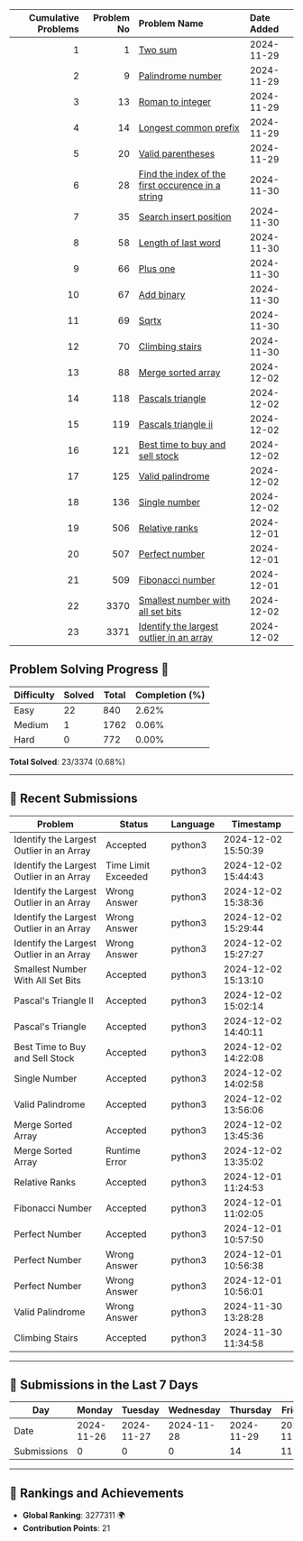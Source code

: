 |   Cumulative Problems | Problem No   | Problem Name          | Date Added  |
|-----------------------:|-------------:|:----------------------|:------------|
| 1 | 1 | [Two sum](https://leetcode.com/problems/two-sum/) | 2024-11-29 |
| 2 | 9 | [Palindrome number](https://leetcode.com/problems/palindrome-number/) | 2024-11-29 |
| 3 | 13 | [Roman to integer](https://leetcode.com/problems/roman-to-integer/) | 2024-11-29 |
| 4 | 14 | [Longest common prefix](https://leetcode.com/problems/longest-common-prefix/) | 2024-11-29 |
| 5 | 20 | [Valid parentheses](https://leetcode.com/problems/valid-parentheses/) | 2024-11-29 |
| 6 | 28 | [Find the index of the first occurence in a string](https://leetcode.com/problems/find-the-index-of-the-first-occurence-in-a-string/) | 2024-11-30 |
| 7 | 35 | [Search insert position](https://leetcode.com/problems/search-insert-position/) | 2024-11-30 |
| 8 | 58 | [Length of last word](https://leetcode.com/problems/length-of-last-word/) | 2024-11-30 |
| 9 | 66 | [Plus one](https://leetcode.com/problems/plus-one/) | 2024-11-30 |
| 10 | 67 | [Add binary](https://leetcode.com/problems/add-binary/) | 2024-11-30 |
| 11 | 69 | [Sqrtx](https://leetcode.com/problems/sqrtx/) | 2024-11-30 |
| 12 | 70 | [Climbing stairs](https://leetcode.com/problems/climbing-stairs/) | 2024-11-30 |
| 13 | 88 | [Merge sorted array](https://leetcode.com/problems/merge-sorted-array/) | 2024-12-02 |
| 14 | 118 | [Pascals triangle](https://leetcode.com/problems/pascals-triangle/) | 2024-12-02 |
| 15 | 119 | [Pascals triangle ii](https://leetcode.com/problems/pascals-triangle-ii/) | 2024-12-02 |
| 16 | 121 | [Best time to buy and sell stock](https://leetcode.com/problems/best-time-to-buy-and-sell-stock/) | 2024-12-02 |
| 17 | 125 | [Valid palindrome](https://leetcode.com/problems/valid-palindrome/) | 2024-12-02 |
| 18 | 136 | [Single number](https://leetcode.com/problems/single-number/) | 2024-12-02 |
| 19 | 506 | [Relative ranks](https://leetcode.com/problems/relative-ranks/) | 2024-12-01 |
| 20 | 507 | [Perfect number](https://leetcode.com/problems/perfect-number/) | 2024-12-01 |
| 21 | 509 | [Fibonacci number](https://leetcode.com/problems/fibonacci-number/) | 2024-12-01 |
| 22 | 3370 | [Smallest number with all set bits](https://leetcode.com/problems/smallest-number-with-all-set-bits/) | 2024-12-02 |
| 23 | 3371 | [Identify the largest outlier in an array](https://leetcode.com/problems/identify-the-largest-outlier-in-an-array/) | 2024-12-02 |


<!-- Progress Start -->
## Problem Solving Progress 🚀

| Difficulty | Solved | Total | Completion (%) |
|------------|--------|-------|----------------|
| Easy       | 22     | 840   | 2.62%          |
| Medium     | 1      | 1762  | 0.06%          |
| Hard       | 0      | 772   | 0.00%          |

**Total Solved**: 23/3374 (0.68%)

---

## 📘 Recent Submissions

| Problem                            | Status         | Language  | Timestamp           |
|------------------------------------|----------------|-----------|---------------------|
| Identify the Largest Outlier in an Array | Accepted | python3 | 2024-12-02 15:50:39 |
| Identify the Largest Outlier in an Array | Time Limit Exceeded | python3 | 2024-12-02 15:44:43 |
| Identify the Largest Outlier in an Array | Wrong Answer | python3 | 2024-12-02 15:38:36 |
| Identify the Largest Outlier in an Array | Wrong Answer | python3 | 2024-12-02 15:29:44 |
| Identify the Largest Outlier in an Array | Wrong Answer | python3 | 2024-12-02 15:27:27 |
| Smallest Number With All Set Bits | Accepted | python3 | 2024-12-02 15:13:10 |
| Pascal's Triangle II | Accepted | python3 | 2024-12-02 15:02:14 |
| Pascal's Triangle | Accepted | python3 | 2024-12-02 14:40:11 |
| Best Time to Buy and Sell Stock | Accepted | python3 | 2024-12-02 14:22:08 |
| Single Number | Accepted | python3 | 2024-12-02 14:02:58 |
| Valid Palindrome | Accepted | python3 | 2024-12-02 13:56:06 |
| Merge Sorted Array | Accepted | python3 | 2024-12-02 13:45:36 |
| Merge Sorted Array | Runtime Error | python3 | 2024-12-02 13:35:02 |
| Relative Ranks | Accepted | python3 | 2024-12-01 11:24:53 |
| Fibonacci Number | Accepted | python3 | 2024-12-01 11:02:05 |
| Perfect Number | Accepted | python3 | 2024-12-01 10:57:50 |
| Perfect Number | Wrong Answer | python3 | 2024-12-01 10:56:38 |
| Perfect Number | Wrong Answer | python3 | 2024-12-01 10:56:01 |
| Valid Palindrome | Wrong Answer | python3 | 2024-11-30 13:28:28 |
| Climbing Stairs | Accepted | python3 | 2024-11-30 11:34:58 |

---

## 📅 Submissions in the Last 7 Days

| Day         | Monday | Tuesday | Wednesday | Thursday | Friday | Saturday | Sunday |
|-------------| ------ | ------- | --------- | -------- | ------ | -------- | ------ |
| Date        | 2024-11-26 | 2024-11-27 | 2024-11-28 | 2024-11-29 | 2024-11-30 | 2024-12-01 | 2024-12-02 |
| Submissions | 0 | 0 | 0 | 14 | 11 | 5 | 13 |

---

## 🌟 Rankings and Achievements

- **Global Ranking**: 3277311 🌍
- **Contribution Points**: 21
    <!-- Progress End -->

